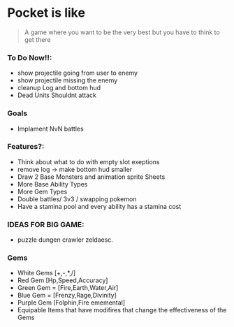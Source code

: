 # Pocket is like
> A game where you want to be the very best but you have to think to get there

### To Do Now!!:
- show projectile going from user to enemy
- show projectile missing the enemy
- cleanup Log and bottom hud
- Dead Units Shouldnt attack

### Goals
- Implament NvN battles

### Features?:
- Think about what to do with empty slot exeptions
-  remove log -> make bottom hud smaller
- Draw 2 Base Monsters and animation sprite Sheets
- More Base Ability Types
- More Gem Types
- Double battles/ 3v3 / swapping pokemon
- Have a stamina pool and every ability has a stamina cost


### IDEAS FOR BIG GAME:
- puzzle dungen crawler zeldaesc.


### Gems
- White Gems [+,-,*,/]<Opperator>
- Red Gem [Hp,Speed,Accuracy]<Stat>
- Green Gem = [Fire,Earth,Water,Air]<Type>
- Blue Gem = [Frenzy,Rage,Divinity]<Status>
- Purple Gem [Folphin,Fire ememental]<MonsterBase>
- Equipable Items that have modifires that change the effectiveness of the Gems
